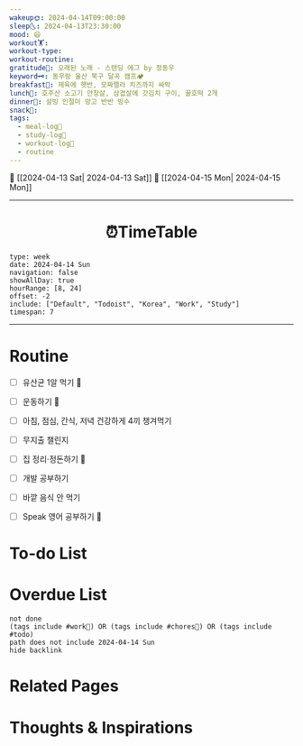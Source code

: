 ```yaml
---
wakeup🌞: 2024-04-14T09:00:00
sleep🌜: 2024-04-13T23:30:00
mood: 😄
workout🏋️: 
workout-type: 
workout-routine: 
gratitude🙏: 오래된 노래 - 스탠딩 에그 by 정동우
keyword🗝️: 동우랑 울산 북구 달곡 캠프🏕️
breakfast🍳: 제육에 햇반, 모짜렐라 치즈까지 싸악
lunch🍚: 호주산 소고기 안창살, 삼겹살에 갓김치 구이, 꿀호떡 2개
dinner🥗: 설빙 인절미 망고 반반 빙수
snack🍬: 
tags:
  - meal-log📝
  - study-log📓
  - workout-log💪
  - routine
---
```


🔺 [[2024-04-13 Sat| 2024-04-13 Sat]]
🔻 [[2024-04-15 Mon| 2024-04-15 Mon]]
___
<h1> <center>⏰TimeTable </center> </h1>

```gEvent
type: week
date: 2024-04-14 Sun
navigation: false
showAllDay: true
hourRange: [8, 24]
offset: -2
include: ["Default", "Todoist", "Korea", "Work", "Study"]
timespan: 7
```

--- 


# Routine 

- [ ] 유산균 1알 먹기 🔼 
- [ ] 운동하기 🔼
- [ ] 아침, 점심, 간식, 저녁 건강하게 4끼 챙겨먹기
- [ ] 무지출 챌린지
- [ ] 집 정리·정돈하기 🔼
- [ ] 개발 공부하기
- [ ] 바깥 음식 안 먹기 
- [ ] Speak 영어 공부하기 🔼 


# To-do List


# Overdue List
```tasks
not done
(tags include #work💼) OR (tags include #chores🧺) OR (tags include #todo)
path does not include 2024-04-14 Sun
hide backlink
```

# Related Pages



# Thoughts & Inspirations

